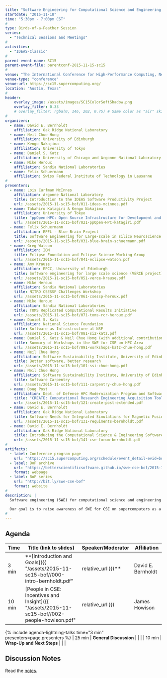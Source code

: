 ```yaml
---
title: "Software Engineering for Computational Science and Engineering on Supercomputers"
startdate: "2015-11-18"
time: "5:30pm - 7:00pm CST"
#
type: Birds-of-a-Feather Session 
series: 
  - "Technical Sessions and Meetings"
#
activities:
  - "IDEAS-Classic"
#
parent-event-name: SC15
parent-event-file: parentconf-2015-11-15-sc15
#
venue: "The International Conference for High-Performance Computing, Networking, Storage, and Analysis (SC15)"
venue-type: "conference"
venue-url: https://sc15.supercomputing.org/
location: "Austin, Texas"
#
header:
    overlay_image: /assets/images/SC15ColorSoftShadow.png
    overlay_filter: 0.33
    # overlay_filter: rgba(0, 146, 202, 0.75) # Same color as "air" skin footer
#
organizers:
  - name: David E. Bernholdt
    affiliation: Oak Ridge National Laboratory
  - name: Neil Chue Hong
    affiliation: University of Edinburgh
  - name: Kengo Nakajima
    affiliation: University of Tokyo
  - name: Daniel S. Katz
    affiliation: University of Chicago and Argonne National Laboratory
  - name: Mike Heroux
    affiliation: Sandia National Laboratories
  - name: Felix Schuermann
    affiliation: Swiss Federal Institute of Technology in Lausanne
#
presenters:
  - name: Lois Curfman McInnes
    affiliation: Argonne National Laboratory
    title: Introduction to the IDEAS Software Productivity Project
    url: /assets/2015-11-sc15-bof/011-ideas-mcinnes.pdf
  - name: Takahiro Katagiri & Kengo Nakajima
    affiliation: University of Tokyo
    title: "ppOpen-HPC: Open Source Infrastructure for Development and Execution of Large-Scale Scientific Applications on Post-Peta Scale Supercomputers with Automatic Tuning (AT)"
    url: /assets/2015-11-sc15-bof/021-ppOpen-HPC-katagiri.pdf
  - name: Felix Schuermann
    affiliation: EPFL - Blue Brain Project
    title: Software Engineering for Large-scale in silico Neuroscience Research
    url: /assets/2015-11-sc15-bof/031-blue-brain-schuermann.pdf
  - name: Greg Watson
    affiliation: IBM
    title: Eclipse Foundation and Eclipse Science Working Group
    url: /assets/2015-11-sc15-bof/041-eclipse-watson.pdf
  - name: Amy Krause
    affiliation: EPCC, University of Edinburgh
    title: Software engineering for large scale science (VERCE project)
    url: /assets/2015-11-sc15-bof/051-verce-krause.pdf
  - name: Mike Heroux
    affiliation: Sandia National Laboratories
    title: NITRD CSESSP Challenges Workshop
    url: /assets/2015-11-sc15-bof/061-csessp-heroux.pdf
  - name: Mike Heroux
    affiliation: Sandia National Laboratories
    title: TOMS Replicated Computational Results Initiative
    url: /assets/2015-11-sc15-bof/071-toms-rcr-heroux.pdf
  - name: Daniel S. Katz
    affiliation: National Science Foundation
    title: Software as Infrastructure at NSF
    url: /assets/2015-11-sc15-bof/081-si2-katz.pdf
  - name: Daniel S. Katz & Neil Chue Hong (with additional contributions from Jeff Carver, Marlon Pierce, and Greg Watson)
    title: Summary of Workshops in the SWE for CSE on HPC Area
    url: /assets/2015-11-sc15-bof/091-workshops-katz-chue-hong.pdf
  - name: Neil Chue Hong
    affiliation: Software Sustainability Institute, University of Edinburgh
    title: Better software, better research
    url: /assets/2015-11-sc15-bof/101-ssi-chue-hong.pdf
  - name: Neil Chue Hong
    affiliation: Software Sustainability Institute, University of Edinburgh
    title: Software Carpentry
    url: /assets/2015-11-sc15-bof/111-carpentry-chue-hong.pdf
  - name: Doug Post
    affiliation: Dept. of Defense HPC Modernization Program and Software Engineering Institute
    title: "CREATE: Computational Research Engineering Acquisition Tools and Environments. A DoD Program to Aid Acquisition Engineering"
    url: /assets/2015-11-sc15-bof/121-create-post-extended.pdf
  - name: David E. Bernholdt
    affiliation: Oak Ridge National Laboratory
    title: Software Needs for Integrated Simulations for Magnetic Fusion Energy Sciences
    url: /assets/2015-11-sc15-bof/131-requiments-bernholdt.pdf
  - name: David E. Bernholdt
    affiliation: Oak Ridge National Laboratory
    title: Introducing the Computational Science & Engineering Software Forum (cse-software.org)
    url: /assets/2015-11-sc15-bof/141-cse-forum-bernholdt.pdf
#
artifacts:
  - label: Conference program page
    url: "https://sc15.supercomputing.org/schedule/event_detail-evid=bof152.html"
  - label: BoF archive
    url: "https://betterscientificsoftware.github.io/swe-cse-bof/2015-11-sc15-bof"
    format: webpage
  - label: BoF series
    url: "http://bit.ly/swe-cse-bof"
    format: website
#
description: |
  Software engineering (SWE) for computational science and engineering (CSE) is challenging, with ever-more sophisticated, higher fidelity simulation of ever-larger and more complex problems involving larger data volumes, more domains and more researchers. Targeting high-end computers multiplies these challenges. We invest a great deal in creating these codes, but we rarely talk about that experience. Instead we focus on the results.

  Our goal is to raise awareness of SWE for CSE on supercomputers as a major challenge, and to begin the development of an international "community of practice" to continue these important discussions outside of annual workshops and other "traditional" venues.
#
---
```

## Agenda

| Time | Title (link to slides) | Speaker/Moderator | Affiliation |
| -----|------------------------|-------------------|-------------|
| 3 min | **[Introduction and Goals]({{ "/assets/2015-11-sc15-bof//000-intro-bernholdt.pdf" | relative_url }})** | David E. Bernholdt | Oak Ridge National Laboratory
| 10 min | [People in CSE: Incentives and Insight]({{ "/assets/2015-11-sc15-bof//002-people-howison.pdf" | relative_url }}) | James Howison | University of Texas - Austin
{% include agenda-lightning-talks time="3 min" presenters=page.presenters %}
| 25 min | **General Discussion** | | |
| 10 min | **Wrap-Up and Next Steps** | | |

## Discussion Notes

Read the [notes](bof-notes).
